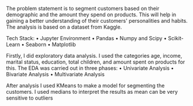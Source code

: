 The problem statement is to segment customers based on their demographic and the amount they spend on products. 
This will help in gaining a better understanding of their customers' personalities and habits. 
The analysis is based on a dataset from Kaggle.

Tech Stack:
•	Jupyter Environment
•	Pandas
•	Numpy and Scipy
•	Scikit-Learn
•	Seaborn
•	Matplotlib

Firstly, I did exploratory data analysis. I used the categories age, income, marital status, education, total children, and amount spent on products for this. 
The EDA was carried out in three phases:
•	Univariate Analysis
•	Bivariate Analysis
•	Multivariate Analysis

After analysis I used KMeans to make a model for segmenting the customers. I used medians to interpret the results as mean can be very sensitive to outliers
